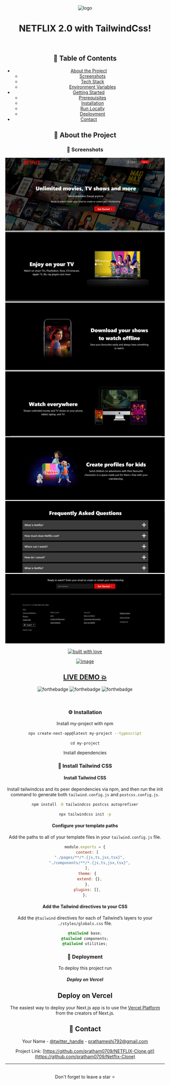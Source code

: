 <div align="center">

  <img src="https://user-images.githubusercontent.com/99184393/211183762-03b6e9b4-9fcd-4874-a0e4-20cf00537c06.gif" alt="logo" width="400" height="auto" />

  <h1>NETFLIX 2.0 with TailwindCss!</h1>

<br />

<!-- Table of Contents -->

## :notebook_with_decorative_cover: Table of Contents

- [About the Project](#star2-about-the-project)
  - [Screenshots](#camera-screenshots)
  - [Tech Stack](#space_invader-tech-stack)
  - [Environment Variables](#key-environment-variables)
- [Getting Started](#toolbox-getting-started)
  - [Prerequisites](#bangbang-prerequisites)
  - [Installation](#gear-installation)
  - [Run Locally](#running-run-locally)
  - [Deployment](#triangular_flag_on_post-deployment)
- [Contact](#handshake-contact)

<!-- About the Project -->

## :star2: About the Project

<!-- Screenshots -->

### 📸 Screenshots
![image](https://github.com/pratham0709/Netflix-Clone/blob/main/Screenshots/1.png)
![image](https://github.com/pratham0709/Netflix-Clone/blob/main/Screenshots/2.png)
![image](https://github.com/pratham0709/Netflix-Clone/blob/main/Screenshots/3.png)
![image](https://github.com/pratham0709/Netflix-Clone/blob/main/Screenshots/4.png)
![image](https://github.com/pratham0709/Netflix-Clone/blob/main/Screenshots/5.png)
![image](https://github.com/pratham0709/Netflix-Clone/blob/main/Screenshots/6.png)
![image](https://github.com/pratham0709/Netflix-Clone/blob/main/Screenshots/7.png)


<p align="center">

[![built with love](https://forthebadge.com/images/badges/built-with-love.svg)](https://github.com/pratham0709/Netflix-Clone)

</p>


<div align="center">
<a href="https://netflix-sclone.netlify.app" target="_blank"><img  src='./demo/ezgif-1-2a6c90cdd6.gif' alt='image'/></a>
</div>

## <a href="https://pratham07-netflixclone.netlify.app/" target="_blank">LIVE DEMO 💥</a>

![forthebadge](https://forthebadge.com/images/badges/built-with-love.svg)
![forthebadge](https://forthebadge.com/images/badges/for-you.svg)
![forthebadge](https://forthebadge.com/images/badges/powered-by-coffee.svg)

<br />

### :gear: Installation

Install my-project with npm

```bash
npx create-next-app@latest my-project --typescript
```

```
cd my-project
```

Install dependencies

### :test_tube: Install Tailwind CSS 

#### Install Tailwind CSS

Install tailwindcss and its peer dependencies via npm, and then run the init command to generate both `tailwind.config.js` and `postcss.config.js`.

```bash
npm install -D tailwindcss postcss autoprefixer
```

```bash
npx tailwindcss init -p
```

#### Configure your template paths

Add the paths to all of your template files in your `tailwind.config.js` file.
<br>

```js
module.exports = {
  content: [
    "./pages/**/*.{js,ts,jsx,tsx}",
    "./components/**/*.{js,ts,jsx,tsx}",
  ],
  theme: {
    extend: {},
  },
  plugins: [],
};
```

#### Add the Tailwind directives to your CSS

Add the `@tailwind` directives for each of Tailwind’s layers to your `./styles/globals.css` file.

```css
@tailwind base;
@tailwind components;
@tailwind utilities;
```

<!-- Deployment -->

### :triangular_flag_on_post: Deployment

To deploy this project run

##### Deploy on Vercel

## Deploy on Vercel

The easiest way to deploy your Next.js app is to use the [Vercel Platform](https://vercel.com/new?utm_medium=default-template&filter=next.js&utm_source=create-next-app&utm_campaign=create-next-app-readme) from the creators of Next.js.

## :handshake: Contact

Your Name - [@twitter_handle](https://twitter.com/Pratham_jadhav_) - prathameshj792@gmail.com

Project Link: [https://github.com/pratham0709/NETFLIX-Clone.git](https://github.com/pratham0709/Netflix-Clone)

<hr />
<br />

<div align="center">Don't forget to leave a star ⭐️</div>
